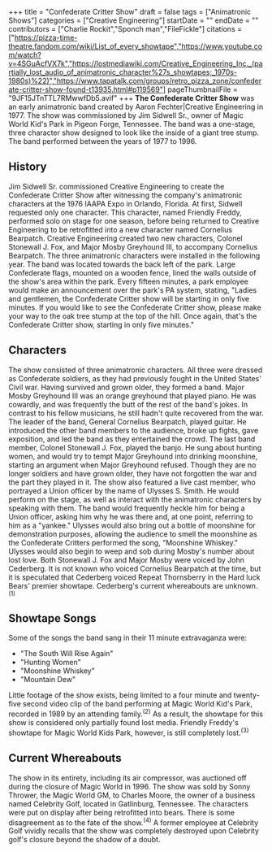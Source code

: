 +++
title = "Confederate Critter Show"
draft = false
tags = ["Animatronic Shows"]
categories = ["Creative Engineering"]
startDate = ""
endDate = ""
contributors = ["Charlie Rockit","Sponch man","FileFickle"]
citations = ["https://pizza-time-theatre.fandom.com/wiki/List_of_every_showtape","https://www.youtube.com/watch?v=4SGuAcfVX7k","https://lostmediawiki.com/Creative_Engineering_Inc._(partially_lost_audio_of_animatronic_character%27s_showtapes;_1970s-1980s)%22)","https://www.tapatalk.com/groups/retro_pizza_zone/confederate-critter-show-found-t13935.html#p119569"]
pageThumbnailFile = "9JF15JTnTTL7RMwwfDb5.avif"
+++
**The Confederate Critter Show** was an early animatronic band created by Aaron Fechter|Creative Engineering in 1977. The show was commissioned by Jim Sidwell Sr., owner of Magic World Kid's Park in Pigeon Forge, Tennessee. The band was a one-stage, three character show designed to look like the inside of a giant tree stump. The band performed between the years of 1977 to 1996.

## History

Jim Sidwell Sr. commissioned Creative Engineering to create the Confederate Critter Show after witnessing the company's animatronic characters at the 1976 IAAPA Expo in Orlando, Florida. At first, Sidwell requested only one character. This character, named Friendly Freddy, performed solo on stage for one season, before being returned to Creative Engineering to be retrofitted into a new character named Cornelius Bearpatch. Creative Engineering created two new characters, Colonel Stonewall J. Fox, and Major Mosby Greyhound III, to accompany Cornelius Bearpatch. The three animatronic characters were installed in the following year.
The band was located towards the back left of the park. Large Confederate flags, mounted on a wooden fence, lined the walls outside of the show's area within the park. Every fifteen minutes, a park employee would make an announcement over the park's PA system, stating, "Ladies and gentlemen, the Confederate Critter show will be starting in only five minutes. If you would like to see the Confederate Critter show, please make your way to the oak tree stump at the top of the hill. Once again, that's the Confederate Critter show, starting in only five minutes."

## Characters

The show consisted of three animatronic characters. All three were dressed as Confederate soldiers, as they had previously fought in the United States' Civil war. Having survived and grown older, they formed a band. Major Mosby Greyhound III was an orange greyhound that played piano. He was cowardly, and was frequently the butt of the rest of the band's jokes. In contrast to his fellow musicians, he still hadn't quite recovered from the war. The leader of the band, General Cornelius Bearpatch, played guitar. He introduced the other band members to the audience, broke up fights, gave exposition, and led the band as they entertained the crowd. The last band member, Colonel Stonewall J. Fox, played the banjo. He sung about hunting women, and would try to tempt Major Greyhound into drinking moonshine, starting an argument when Major Greyhound refused. Though they are no longer soldiers and have grown older, they have not forgotten the war and the part they played in it.
The show also featured a live cast member, who portrayed a Union officer by the name of Ulysses S. Smith. He would perform on the stage, as well as interact with the animatronic characters by speaking with them. The band would frequently heckle him for being a Union officer, asking him why he was there and, at one point, referring to him as a "yankee." Ulysses would also bring out a bottle of moonshine for demonstration purposes, allowing the audience to smell the moonshine as the Confederate Critters performed the song, "Moonshine Whiskey." Ulysses would also begin to weep and sob during Mosby's number about lost love.
Both Stonewall J. Fox and Major Mosby were voiced by John Cederberg. It is not known who voiced Cornelius Bearpatch at the time, but it is speculated that Cederberg voiced Repeat Thornsberry in the Hard luck Bears' premier showtape. Cederberg's current whereabouts are unknown.<sup>(1)</sup>

## Showtape Songs

Some of the songs the band sang in their 11 minute extravaganza were:

- "The South Will Rise Again"
- "Hunting Women"
- "Moonshine Whiskey"
- "Mountain Dew"

Little footage of the show exists, being limited to a four minute and twenty-five second video clip of the band performing at Magic World Kid's Park, recorded in 1989 by an attending family.<sup>(2)</sup> As a result, the showtape for this show is considered only partially found lost media. Friendly Freddy's showtape for Magic World Kids Park, however, is still completely lost.<sup>(3)</sup>

## Current Whereabouts

The show in its entirety, including its air compressor, was auctioned off during the closure of Magic World in 1996. The show was sold by Sonny Thrower, the Magic World GM, to Charles Moore, the owner of a business named Celebrity Golf, located in Gatlinburg, Tennessee. The characters were put on display after being retrofitted into bears. There is some disagreement as to the fate of the show.<sup>(4)</sup> A former employee at Celebrity Golf vividly recalls that the show was completely destroyed upon Celebrity golf's closure beyond the shadow of a doubt.
